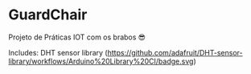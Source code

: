 # GuardChair
Projeto de Práticas IOT com os brabos 😎

Includes:
DHT sensor library (https://github.com/adafruit/DHT-sensor-library/workflows/Arduino%20Library%20CI/badge.svg)